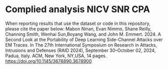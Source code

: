 # Complied analysis NICV  SNR  CPA
 
When reporting results that use the dataset or code in this repository, please cite the paper below:
Mabon Ninan, Evan Nimmo, Shane Reilly, Channing Smith, Wenhai Sun,Boyang Wang, and John M. Emmert. 2024. A Second Look at the Portability of Deep Learning Side-Channel Attacks over EM Traces. In The 27th International Symposium on Research in Attacks, Intrusions and Defenses (RAID 2024), September 30–October 02, 2024, Padua, Italy. ACM, New York, NY,USA, 14 pages. https://doi.org/10.1145/3678890.3678900
